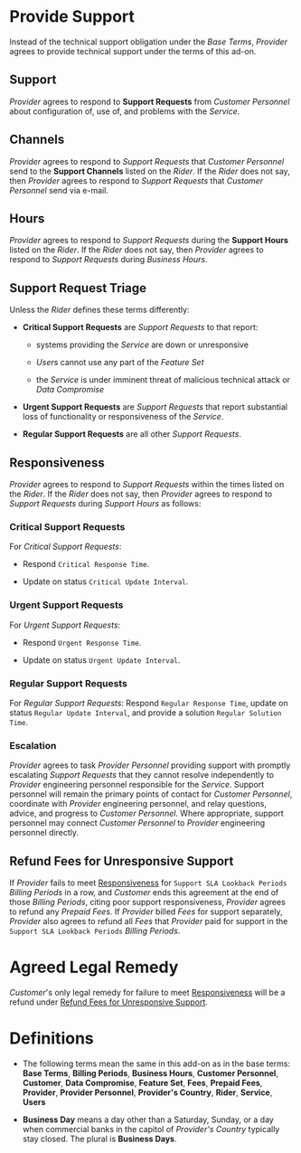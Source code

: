# Provide Support
Instead of the technical support obligation under the _Base Terms_, _Provider_ agrees to provide technical support under the terms of this ad-on.

## Support
_Provider_ agrees to respond to **Support Requests** from _Customer Personnel_ about configuration of, use of, and problems with the _Service_.

## Channels
_Provider_ agrees to respond to _Support Requests_ that _Customer Personnel_ send to the **Support Channels** listed on the _Rider_. If the _Rider_ does not say, then _Provider_ agrees to respond to _Support Requests_ that _Customer Personnel_ send via e-mail.

## Hours
_Provider_ agrees to respond to _Support Requests_ during the **Support Hours** listed on the _Rider_. If the _Rider_ does not say, then _Provider_ agrees to respond to _Support Requests_ during _Business Hours_.

## Support Request Triage
Unless the _Rider_ defines these terms differently:

- **Critical Support Requests** are _Support Requests_ to that report:

  - systems providing the _Service_ are down or unresponsive

  - _Users_ cannot use any part of the _Feature Set_

  - the _Service_ is under imminent threat of malicious technical attack or _Data Compromise_

- **Urgent Support Requests** are _Support Requests_ that report substantial loss of functionality or responsiveness of the _Service_.

- **Regular Support Requests** are all other _Support Requests_.

## Responsiveness
_Provider_ agrees to respond to _Support Requests_ within the times listed on the _Rider_. If the _Rider_ does not say, then _Provider_ agrees to respond to _Support Requests_ during _Support Hours_ as follows:

### Critical Support Requests
For _Critical Support Requests_:

- Respond `Critical Response Time`.

- Update on status `Critical Update Interval`.

### Urgent Support Requests
For _Urgent Support Requests_:

- Respond `Urgent Response Time`.

- Update on status `Urgent Update Interval`.

### Regular Support Requests
For _Regular Support Requests_: Respond `Regular Response Time`, update on status `Regular Update Interval`, and provide a solution `Regular Solution Time`.

### Escalation
_Provider_ agrees to task _Provider Personnel_ providing support with promptly escalating _Support Requests_ that they cannot resolve independently to _Provider_ engineering personnel responsible for the _Service_. Support personnel will remain the primary points of contact for _Customer Personnel_, coordinate with _Provider_ engineering personnel, and relay questions, advice, and progress to _Customer Personnel_. Where appropriate, support personnel may connect _Customer Personnel_ to _Provider_ engineering personnel directly.

## Refund Fees for Unresponsive Support
If _Provider_ fails to meet [Responsiveness](#Responsiveness) for `Support SLA Lookback Periods` _Billing Periods_ in a row, and _Customer_ ends this agreement at the end of those _Billing Periods_, citing poor support responsiveness, _Provider_ agrees to refund any _Prepaid Fees_. If _Provider_ billed _Fees_ for support separately, _Provider_ also agrees to refund all _Fees_ that _Provider_ paid for support in the `Support SLA Lookback Periods` _Billing Periods_.

# Agreed Legal Remedy
_Customer_'s only legal remedy for failure to meet [Responsiveness](#Responsiveness) will be a refund under [Refund Fees for Unresponsive Support](#Refund_Fees_for_Unresponsive_Support).

# Definitions
- The following terms mean the same in this add-on as in the base terms: **Base Terms**, **Billing Periods**, **Business Hours**, **Customer Personnel**, **Customer**, **Data Compromise**, **Feature Set**, **Fees**, **Prepaid Fees**, **Provider**, **Provider Personnel**, **Provider's Country**, **Rider**, **Service**, **Users**

- **Business Day** means a day other than a Saturday, Sunday, or a day when commercial banks in the capitol of _Provider's Country_ typically stay closed. The plural is **Business Days**.
